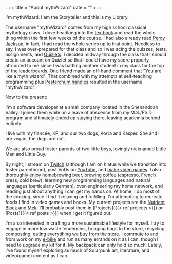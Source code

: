 +++
title = "About mythWizard"
date = ""
+++

I'm mythWizard. I am the Storyteller and this is my Library.

The username "mythWizard" comes from my high school classical mythology class. I dove headlong into the [textbook](https://www.goodreads.com/book/show/23522.Mythology) and read the whole thing within the first few weeks of the course. I had also already read [Percy Jackson](https://rickriordan.com/book/the-lightning-thief/), in fact, I had read the whole series up to that point. Needless to say, I was over-prepared for that class and so I was acing the quizzes, tests, assignments, and [Quizlets](https://quizlet.com/). I decided midway through the class that I should create an account on Quizlet so that I could have my score properly attributed to me since I was battling another student in my class for the top of the leaderboards. One friend made an off-hand comment that "You are like a myth wizard". That combined with my attempts at self-teaching programming plus [Pesterchum handles](https://www.homestuck.com/) resulted in the username "mythWizard".

Now to the present:

I'm a software developer at a small company located in the Shenandoah Valley. I joined them while on a leave of abscence from my M.S./Ph.D. program and ultimately ended up staying there, leaving academia behind entirely.

I live with my fiancée, KP, and our two dogs, Korra and Kasper. She and I are vegan, the dogs are not. 

We are also proud foster parents of two little boys, lovingly nicknamed Little Man and Little Guy.

By night, I stream on [Twitch](https://twitch.tv/mythWizard) (although I am on hiatus while we transition into foster parenthood), post VoDs on [YouTube](https://youtube.com/@myth_wizard), and [make video games](https://mythwizard.itch.io/). I also thoroughly enjoy homebrewing beer, brewing coffee (espresso, French press, cold brew), learning new programming languages and natural languages (particularly German), over-engineering my home network, and reading just about anything I can get my hands on. At home, I do most of the cooking, since I find it relaxing and fulfilling. I'm attempting to recreate foods I find in video games and books. My current projects are the [Nutrient Block](https://subnautica.fandom.com/wiki/Nutrient_Block_(Subnautica)) and [Mek](https://wayfarers.fandom.com/wiki/Mek). I'll probably post them in [Projects]({{< ref projects >}}) or [Posts]({{< ref posts >}}) when I get it figured out.

I'm also interested in crafting a more sustainable lifestyle for myself. I try to engage in more low waste tendencies, bringing bags to the store, recycling, composting, eating everytihing we buy from the store. I commute to and from work on my [e-bike](https://ride1up.com/product/prodigy/) and run as many errands on it as I can, though I need to upgrade my kit for it. My backpack can only hold so much. Lately, I've found myself exploring as much of Solarpunk art, literature, and video(game) content as I can.
